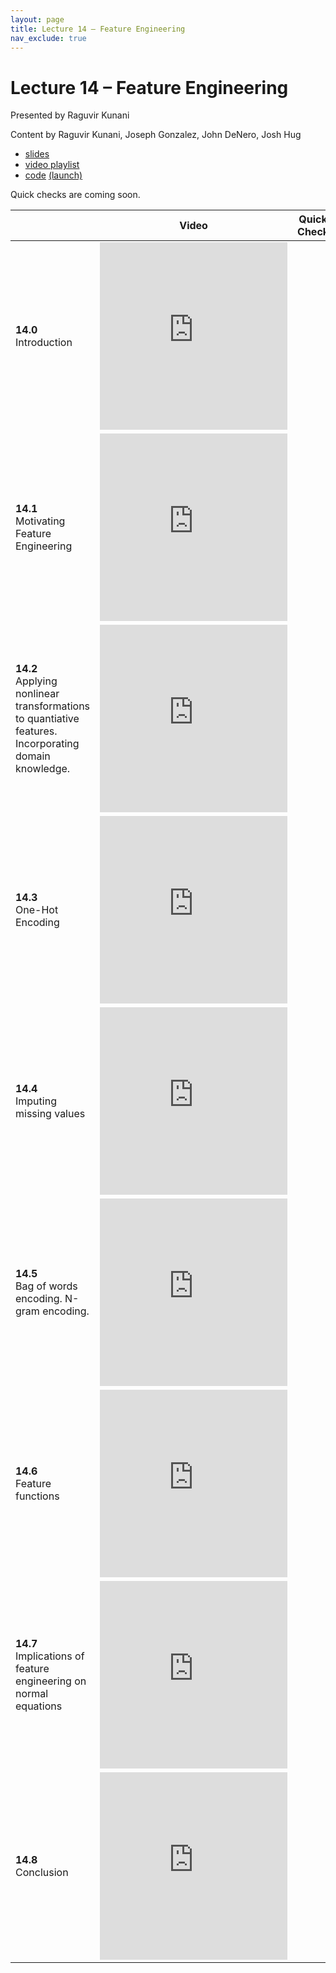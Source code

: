 ```yaml
---
layout: page
title: Lecture 14 – Feature Engineering
nav_exclude: true
---
```


# Lecture 14 – Feature Engineering

Presented by Raguvir Kunani

Content by Raguvir Kunani, Joseph Gonzalez, John DeNero, Josh Hug
  
- [slides](https://docs.google.com/presentation/d/1N8mYt_UODGB5yyDBUEHEcaWLaDs77FQYUToja-3AUg0/edit?usp=sharing)
- [video playlist](https://www.youtube.com/playlist?list=PLQCcNQgUcDfpsFgBxMjkFrTjBU0BlU8RO)
- [code](https://github.com/DS-100/su21/blob/main/lec/lec14/lec14.ipynb) [(launch)](https://data100.datahub.berkeley.edu/hub/user-redirect/git-sync?repo=https://github.com/DS-100/su21&subPath=lec/lec14/)

Quick checks are coming soon.

<table>
<colgroup>
<col style="width: 25%" />
<col style="width: 25%" />
<col style="width: 25%" />
</colgroup>
<thead>
<tr class="header">
<th></th>
<th>Video</th>
<th>Quick Check</th>
</tr>
</thead>
<tbody>
<tr>
<td><strong>14.0</strong> <br>Introduction</td>
<td><iframe width="300" height="300" height src="https://www.youtube.com/embed/1KAiFFLU7PU" frameborder="0" allow="accelerometer; autoplay; encrypted-media; gyroscope; picture-in-picture" allowfullscreen></iframe></td>
<td></td>
</tr>
<tr>
<td><strong>14.1</strong> <br>Motivating Feature Engineering</td>
<td><iframe width="300" height="300" height src="https://www.youtube.com/embed/v_etkwPZwX4" frameborder="0" allow="accelerometer; autoplay; encrypted-media; gyroscope; picture-in-picture" allowfullscreen></iframe></td>
<td></td>
</tr>
<tr>
<td><strong>14.2</strong> <br>Applying nonlinear transformations to quantiative features. Incorporating domain knowledge.</td>
<td><iframe width="300" height="300" height src="https://www.youtube.com/embed/gfDAAGTfu2M" frameborder="0" allow="accelerometer; autoplay; encrypted-media; gyroscope; picture-in-picture" allowfullscreen></iframe></td>
<td></td>
</tr>
<tr>
<td><strong>14.3</strong> <br>One-Hot Encoding</td>
<td><iframe width="300" height="300" height src="https://www.youtube.com/embed/j0fkFqspEWM" frameborder="0" allow="accelerometer; autoplay; encrypted-media; gyroscope; picture-in-picture" allowfullscreen></iframe></td>
<td></td>
</tr>
<tr>
<td><strong>14.4</strong> <br>Imputing missing values</td>
<td><iframe width="300" height="300" height src="https://www.youtube.com/embed/mpMi26e2QBc" frameborder="0" allow="accelerometer; autoplay; encrypted-media; gyroscope; picture-in-picture" allowfullscreen></iframe></td>
<td></td>
</tr>
<tr>
<td><strong>14.5</strong> <br>Bag of words encoding. N-gram encoding.</td>
<td><iframe width="300" height="300" height src="https://www.youtube.com/embed/uYJ7_NKQgWQ" frameborder="0" allow="accelerometer; autoplay; encrypted-media; gyroscope; picture-in-picture" allowfullscreen></iframe></td>
<td></td>
</tr>
<tr>
<td><strong>14.6</strong> <br>Feature functions</td>
<td><iframe width="300" height="300" height src="https://www.youtube.com/embed/7V2ZP2kfeXg" frameborder="0" allow="accelerometer; autoplay; encrypted-media; gyroscope; picture-in-picture" allowfullscreen></iframe></td>
<td></td>
</tr>
<tr>
<td><strong>14.7</strong> <br>Implications of feature engineering on normal equations</td>
<td><iframe width="300" height="300" height src="https://www.youtube.com/embed/pZx6zqgZVwM" frameborder="0" allow="accelerometer; autoplay; encrypted-media; gyroscope; picture-in-picture" allowfullscreen></iframe></td>
<td></td>
</tr>
<tr>
<td><strong>14.8</strong> <br>Conclusion</td>
<td><iframe width="300" height="300" height src="https://www.youtube.com/embed/J4H4CxMfu10" frameborder="0" allow="accelerometer; autoplay; encrypted-media; gyroscope; picture-in-picture" allowfullscreen></iframe></td>
<td></td>
</tr>
</tbody>
</table>


